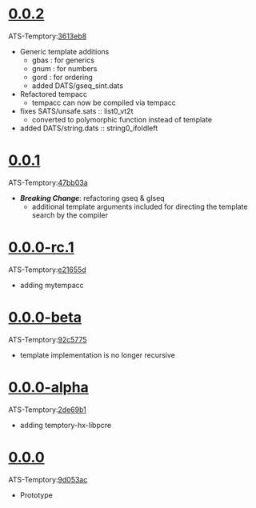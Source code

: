 # [0.0.2](https://github.com/sparverius/Temptory-Release/releases/tag/v0.0.2)
ATS-Temptory:[3613eb8](https://github.com/githwxi/ATS-Temptory/commit/3613eb8b03c53d7f591f7b7eec627b346d9b62c1)

* Generic template additions
	* gbas : for generics
	* gnum : for numbers
	* gord : for ordering
	* added DATS/gseq_sint.dats
* Refactored tempacc
	* tempacc can now be compiled via tempacc
* fixes SATS/unsafe.sats :: list0_vt2t
	* converted to polymorphic function instead of template
* added DATS/string.dats :: string0_ifoldleft

# [0.0.1](https://github.com/sparverius/Temptory-Release/releases/tag/v0.0.1)
ATS-Temptory:[47bb03a](https://github.com/githwxi/ATS-Temptory/commit/47bb03a110e58068cd43741799ffb5ed7ad11f63)

* ***Breaking Change***: refactoring gseq & glseq
	*  additional template arguments included for directing the template search by the compiler

# [0.0.0-rc.1](https://github.com/sparverius/Temptory-Release/releases/tag/v0.0.0-rc.1)
ATS-Temptory:[e21655d](https://github.com/githwxi/ATS-Temptory/commit/e21655dbc76f3bfdce7d2eebcc0f6fc57b0740a0)

* adding mytempacc

# [0.0.0-beta](https://github.com/sparverius/Temptory-Release/releases/tag/v0.0.0-beta)
ATS-Temptory:[92c5775](https://github.com/githwxi/ATS-Temptory/commit/92c5775e1baa8b580e3d2d023576051547a9ab98)

* template implementation is no longer recursive

# [0.0.0-alpha](https://github.com/sparverius/Temptory-Release/releases/tag/v0.0.0-alpha)
ATS-Temptory:[2de69b1](https://github.com/githwxi/ATS-Temptory/commit/2de69b18b300e0ef4326df961c00cde709ed88b4)

* adding temptory-hx-libpcre

# [0.0.0](https://github.com/sparverius/Temptory-Release/releases/tag/v0.0.0)
ATS-Temptory:[9d053ac](https://github.com/githwxi/ATS-Temptory/commit/9d053ac0851d997a8512be58fe09104bae6d9122)

* Prototype
